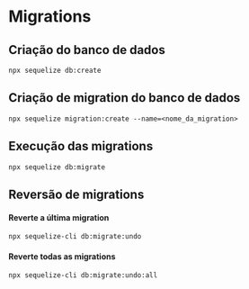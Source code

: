 # Migrations

## Criação do banco de dados
`npx sequelize db:create`

## Criação de migration do banco de dados
`npx sequelize migration:create --name=<nome_da_migration>`

## Execução das migrations
`npx sequelize db:migrate`

## Reversão de migrations

#### Reverte a última migration
`npx sequelize-cli db:migrate:undo`

#### Reverte todas as migrations
`npx sequelize-cli db:migrate:undo:all`